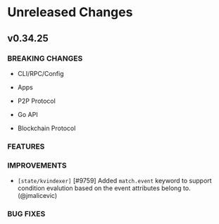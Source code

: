 # Unreleased Changes

## v0.34.25

### BREAKING CHANGES

- CLI/RPC/Config

- Apps

- P2P Protocol

- Go API

- Blockchain Protocol

### FEATURES

### IMPROVEMENTS

- `[state/kvindexer]` [\#9759] Added `match.event` keyword to support condition evalution based on the event attributes belong to. (@jmalicevic)

### BUG FIXES

